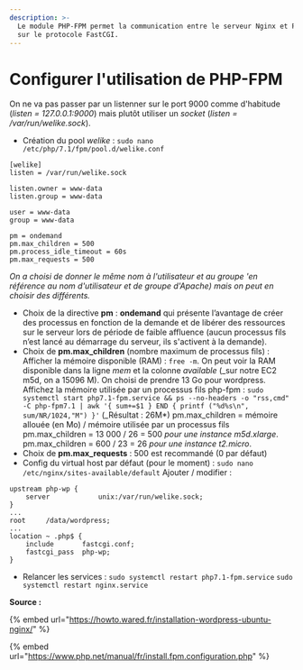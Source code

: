 ```yaml
---
description: >-
  Le module PHP-FPM permet la communication entre le serveur Nginx et PHP, basée
  sur le protocole FastCGI.
---
```


# Configurer l'utilisation de PHP-FPM

On ne va pas passer par un listenner sur le port 9000 comme d'habitude \(_listen = 127.0.0.1:9000_\) mais plutôt utiliser un _socket_ \(_listen = /var/run/welike.sock_\).

* Création du pool _welike_ : `sudo nano /etc/php/7.1/fpm/pool.d/welike.conf`

```text
[welike]
listen = /var/run/welike.sock

listen.owner = www-data
listen.group = www-data

user = www-data
group = www-data

pm = ondemand
pm.max_children = 500
pm.process_idle_timeout = 60s
pm.max_requests = 500
```

_On a choisi de donner le même nom à l'utilisateur et au groupe 'en référence au nom d'utilisateur et de groupe d'Apache\) mais on peut en choisir des différents._

* Choix de la directive **pm** : **ondemand** qui présente l’avantage de créer des processus en fonction de la demande et de libérer des ressources sur le serveur lors de période de faible affluence \(aucun processus fils n’est lancé au démarrage du serveur, ils s'activent à la demande\).
* Choix de **pm.max\_children** \(nombre maximum de processus fils\) : Afficher la mémoire disponible \(RAM\) : `free -m`. On peut voir la RAM disponible dans la ligne _mem_ et la colonne _available_ \(_sur notre EC2 m5d, on a 15096 M\). On choisi de prendre 13 Go pour wordpress. Affichez la mémoire utilisée par un processus fils php-fpm : `sudo systemctl start php7.1-fpm.service && ps --no-headers -o "rss,cmd" -C php-fpm7.1 | awk '{ sum+=$1 } END { printf ("%d%s\n", sum/NR/1024,"M") }'` \(_Résultat : 26M\*\) pm.max\_children = mémoire allouée \(en Mo\) / mémoire utilisée par un processus fils pm.max\_children = 13 000 / 26 = 500 _pour une instance m5d.xlarge_.  pm.max\_children = 600 / 23 = 26 _pour une instance t2.micro_.
* Choix de **pm.max\_requests** : 500 est recommandé \(0 par défaut\)
* Config du virtual host par défaut \(pour le moment\) : `sudo nano /etc/nginx/sites-available/default` Ajouter / modifier :

```text
upstream php-wp {
    server            unix:/var/run/welike.sock;
}
...
root     /data/wordpress;
...
location ~ .php$ {
    include       fastcgi.conf;
    fastcgi_pass  php-wp;
}
```

* Relancer les services : `sudo systemctl restart php7.1-fpm.service` `sudo systemctl restart nginx.service`



**Source :**

{% embed url="https://howto.wared.fr/installation-wordpress-ubuntu-nginx/" %}

{% embed url="https://www.php.net/manual/fr/install.fpm.configuration.php" %}








